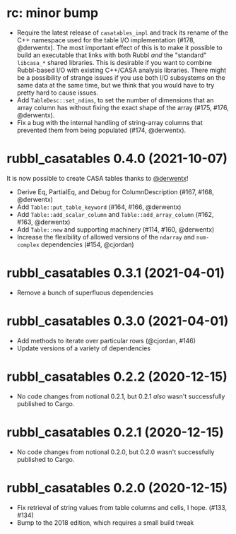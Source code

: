 # rc: minor bump

- Require the latest release of `casatables_impl` and track its rename of the
  C++ namespace used for the table I/O implementation (#178, @derwentx). The
  most important effect of this is to make it possible to build an executable
  that links with both Rubbl *and* the "standard" `libcasa_*` shared libraries.
  This is desirable if you want to combine Rubbl-based I/O with existing
  C++/CASA analysis libraries. There might be a possibility of strange issues if
  you use both I/O subsystems on the same data at the same time, but we think
  that you would have to try pretty hard to cause issues.
- Add `TableDesc::set_ndims`, to set the number of dimensions that an array column
  has without fixing the exact shape of the array (#175, #176, @derwentx).
- Fix a bug with the internal handling of string-array columns that prevented them
  from being populated (#174, @derwentx).


# rubbl_casatables 0.4.0 (2021-10-07)

It is now possible to create CASA tables thanks to [@derwentx]!

[@derwentx]: https://github.com/derwentx

- Derive Eq, PartialEq, and Debug for ColumnDescription (#167, #168, @derwentx)
- Add `Table::put_table_keyword` (#164, #166, @derwentx)
- Add `Table::add_scalar_column` and `Table::add_array_column` (#162, #163, @derwentx)
- Add `Table::new` and supporting machinery (#114, #160, @derwentx)
- Increase the flexibility of allowed versions of the `ndarray` and
  `num-complex` dependencies (#154, @cjordan)

# rubbl_casatables 0.3.1 (2021-04-01)

- Remove a bunch of superfluous dependencies

# rubbl_casatables 0.3.0 (2021-04-01)

- Add methods to iterate over particular rows (@cjordan, #146)
- Update versions of a variety of dependencies

# rubbl_casatables 0.2.2 (2020-12-15)

- No code changes from notional 0.2.1, but 0.2.1 *also* wasn't successfully
  published to Cargo.

# rubbl_casatables 0.2.1 (2020-12-15)

- No code changes from notional 0.2.0, but 0.2.0 wasn't successfully published
  to Cargo.

# rubbl_casatables 0.2.0 (2020-12-15)

- Fix retrieval of string values from table columns and cells, I hope.
  (#133, #134)
- Bump to the 2018 edition, which requires a small build tweak
